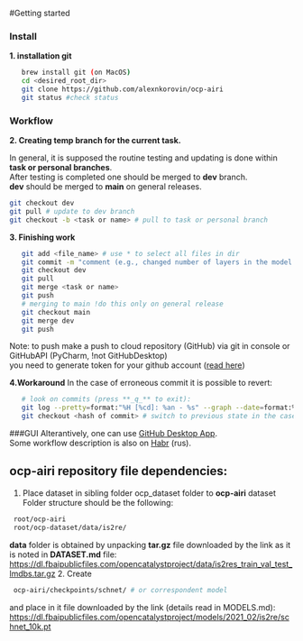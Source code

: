 #Getting started

### Install
**1. installation git**
```bash
   brew install git (on MacOS)
   cd <desired_root_dir>
   git clone https://github.com/alexnkorovin/ocp-airi
   git status #check status
```
### Workflow
**2. Creating temp branch for the current task.**

In general, it is supposed the routine testing and updating is done within **task or personal branches**.</br>
After testing is completed one should be merged to **dev** branch.</br>
**dev** should be merged to **main** on general releases.</br>
 ```bash
 git checkout dev
 git pull # update to dev branch
 git checkout -b <task or name> # pull to task or personal branch
```
**3. Finishing work**
```bash
   git add <file_name> # use * to select all files in dir
   git commit -m "comment (e.g., changed number of layers in the model X"
   git checkout dev
   git pull
   git merge <task or name>
   git push
   # merging to main !do this only on general release
   git checkout main
   git merge dev
   git push
```
Note: to push make a push to cloud repository (GitHub) via git in console or GitHubAPI (PyCharm, !not GitHubDesktop) </br>
you need to generate token for your github account ([read here](https://docs.github.com/en/github/authenticating-to-github/keeping-your-account-and-data-secure/creating-a-personal-access-token)) </br>

**4.Workaround**
In the case of erroneous commit it is possible to revert:
```bash
   # look on commits (press **_q_** to exit):
   git log --pretty=format:"%H [%cd]: %an - %s" --graph --date=format:%c
   git checkout <hash of commit> # switch to previous state in the case of 
```
###GUI
Alterantively, one can use [GitHub Desktop App](https://desktop.github.com/). </br>
Some workflow description is also on [Habr](https://habr.com/ru/post/342116/) (rus).
## ocp-airi repository file dependencies:
1. Place dataset in sibling folder ocp_dataset folder to **ocp-airi** dataset
Folder structure should be the following:
```bash
 root/ocp-airi
 root/ocp-dataset/data/is2re/
```
**data** folder is obtained by unpacking **tar.gz** file downloaded by the link
as it is noted in **DATASET.md** file:
https://dl.fbaipublicfiles.com/opencatalystproject/data/is2res_train_val_test_lmdbs.tar.gz
2. Create 
```bash
 ocp-airi/checkpoints/schnet/ # or correspondent model
```
and place in it file downloaded by the link (details read in MODELS.md):</br>
https://dl.fbaipublicfiles.com/opencatalystproject/models/2021_02/is2re/schnet_10k.pt